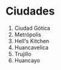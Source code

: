 # Ciudades

1. Ciudad Gótica
2. Metrópolis
3. Hell's Kitchen
4. Huancavelica
5. Trujillo
6. Huancayo
